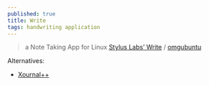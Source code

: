 ```yaml
---
published: true
title: Write
tags: handwriting application
---
```

> a Note Taking App for Linux [Stylus Labs’ Write](http://www.styluslabs.com/) / [omgubuntu](https://www.omgubuntu.co.uk/2017/10/stylus-labs-write-handwriting-notes-app-linux)

Alternatives:
- [Xournal++](https://github.com/xournalpp/xournalpp/)